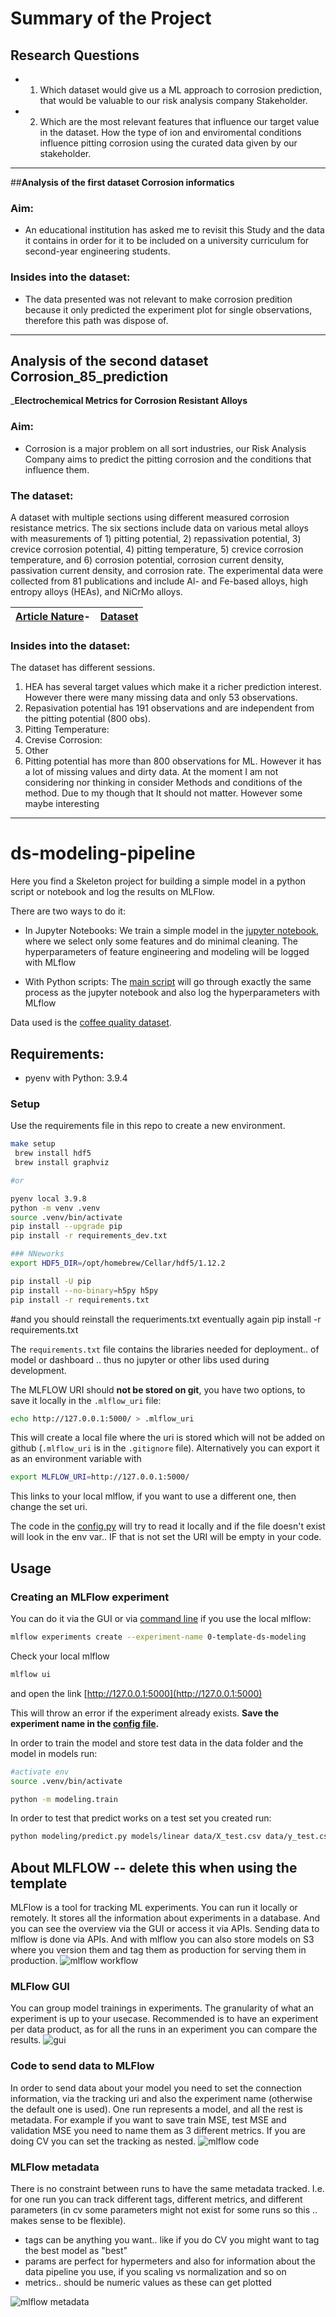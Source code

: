 # Summary of the Project

## Research Questions

* 1. Which dataset would give us a ML approach to corrosion prediction, that would be valuable to our risk analysis company Stakeholder.
* 2. Which are the most relevant features that influence our target value in the dataset. How the type of ion and enviromental conditions influence pitting corrosion using the curated data given by our stakeholder.
  
-------------
##__Analysis of the first dataset Corrosion informatics__
### Aim:
* An educational institution has asked me to revisit this Study and the data it contains in order for it to be included on a university curriculum for second-year engineering students.
### Insides into the dataset:
* The data presented was not relevant to make corrosion predition because it only predicted the experiment plot for single observations, therefore this path was dispose of.
--------------
## Analysis of the second dataset Corrosion_85_prediction

___Electrochemical Metrics for Corrosion Resistant Alloys__
### Aim:
* Corrosion is a major problem on all sort industries, our Risk Analysis Company aims to predict the pitting corrosion and the conditions that influence them.

### The dataset:
A dataset with multiple sections using different measured corrosion resistance metrics. The six sections include data on various metal alloys with measurements of 1) pitting potential, 2) repassivation potential, 3) crevice corrosion potential, 4) pitting temperature, 5) crevice corrosion temperature, and 6) corrosion potential, corrosion current density, passivation current density, and corrosion rate. The experimental data were collected from 81 publications and include Al- and Fe-based alloys, high entropy alloys (HEAs), and NiCrMo alloys.

|[Article Nature](https://www.nature.com/articles/s41597-021-00840-y)-|[Dataset](https://www.nature.com/articles/s41597-021-00840-y)|
|---|---|

### Insides into the dataset:
The dataset has different sessions. 
1. HEA has several target values which make it a richer prediction interest. However there were many missing data and only 53 observations. 
2. Repasivation potential has 191 observations and are independent from the pitting potential (800 obs).
3. Pitting Temperature:
4. Crevise Corrosion:
5. Other
6. Pitting potential has more than 800 observations for ML. However it has a lot of missing values and dirty data. At the   moment I am not considering   nor thinking in consider Methods and conditions of the method. Due to my though that It should not matter. However some maybe interesting
 



_______________________
# ds-modeling-pipeline

Here you find a Skeleton project for building a simple model in a python script or notebook and log the results on MLFlow.

There are two ways to do it: 
* In Jupyter Notebooks:
    We train a simple model in the [jupyter notebook](notebooks/EDA-and-modeling.ipynb), where we select only some features and do minimal cleaning. The hyperparameters of feature engineering and modeling will be logged with MLflow

* With Python scripts:
    The [main script](modeling/train.py) will go through exactly the same process as the jupyter notebook and also log the hyperparameters with MLflow

Data used is the [coffee quality dataset](https://github.com/jldbc/coffee-quality-database).

## Requirements:

- pyenv with Python: 3.9.4

### Setup

Use the requirements file in this repo to create a new environment.

```BASH
make setup
 brew install hdf5
 brew install graphviz

#or

pyenv local 3.9.8
python -m venv .venv
source .venv/bin/activate
pip install --upgrade pip
pip install -r requirements_dev.txt

### NNeworks
export HDF5_DIR=/opt/homebrew/Cellar/hdf5/1.12.2

pip install -U pip
pip install --no-binary=h5py h5py
pip install -r requirements.txt
```
#and 
you should reinstall the requeriments.txt eventually again
pip install -r requirements.txt 

The `requirements.txt` file contains the libraries needed for deployment.. of model or dashboard .. thus no jupyter or other libs used during development.

The MLFLOW URI should **not be stored on git**, you have two options, to save it locally in the `.mlflow_uri` file:

```BASH
echo http://127.0.0.1:5000/ > .mlflow_uri
```

This will create a local file where the uri is stored which will not be added on github (`.mlflow_uri` is in the `.gitignore` file). Alternatively you can export it as an environment variable with

```bash
export MLFLOW_URI=http://127.0.0.1:5000/
```

This links to your local mlflow, if you want to use a different one, then change the set uri.

The code in the [config.py](modeling/config.py) will try to read it locally and if the file doesn't exist will look in the env var.. IF that is not set the URI will be empty in your code.

## Usage

### Creating an MLFlow experiment

You can do it via the GUI or via [command line](https://www.mlflow.org/docs/latest/tracking.html#managing-experiments-and-runs-with-the-tracking-service-api) if you use the local mlflow:

```bash
mlflow experiments create --experiment-name 0-template-ds-modeling
```

Check your local mlflow

```bash
mlflow ui
```

and open the link [http://127.0.0.1:5000](http://127.0.0.1:5000)

This will throw an error if the experiment already exists. **Save the experiment name in the [config file](modeling/config.py).**

In order to train the model and store test data in the data folder and the model in models run:

```bash
#activate env
source .venv/bin/activate

python -m modeling.train
```

In order to test that predict works on a test set you created run:

```bash
python modeling/predict.py models/linear data/X_test.csv data/y_test.csv
```

## About MLFLOW -- delete this when using the template

MLFlow is a tool for tracking ML experiments. You can run it locally or remotely. It stores all the information about experiments in a database.
And you can see the overview via the GUI or access it via APIs. Sending data to mlflow is done via APIs. And with mlflow you can also store models on S3 where you version them and tag them as production for serving them in production.
![mlflow workflow](images/0_general_tracking_mlflow.png)

### MLFlow GUI

You can group model trainings in experiments. The granularity of what an experiment is up to your usecase. Recommended is to have an experiment per data product, as for all the runs in an experiment you can compare the results.
![gui](images/1_gui.png)

### Code to send data to MLFlow

In order to send data about your model you need to set the connection information, via the tracking uri and also the experiment name (otherwise the default one is used). One run represents a model, and all the rest is metadata. For example if you want to save train MSE, test MSE and validation MSE you need to name them as 3 different metrics.
If you are doing CV you can set the tracking as nested.
![mlflow code](images/2_code.png)

### MLFlow metadata

There is no constraint between runs to have the same metadata tracked. I.e. for one run you can track different tags, different metrics, and different parameters (in cv some parameters might not exist for some runs so this .. makes sense to be flexible).

- tags can be anything you want.. like if you do CV you might want to tag the best model as "best"
- params are perfect for hypermeters and also for information about the data pipeline you use, if you scaling vs normalization and so on
- metrics.. should be numeric values as these can get plotted

![mlflow metadata](images/3_metadata.png)
